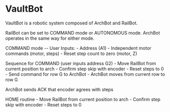 # VaultBot
 
VaultBot is a robotic system composed of ArchBot and RailBot. 

RailBot can be set to COMMAND mode or AUTONOMOUS mode. ArchBot operates in the same way for either mode. 

COMMAND mode -- User Inputs: 
	- Address (A1)
	- Independent motor commands (motor, steps)
	- Reset step count to zero (motor, Z)

Sequence for COMMAND (user inputs address G2)
	- Move RailBot from current position to arch 
		- Confirm step skip with encoder
		- Reset steps to 0 
	- Send command for row G to ArchBot 
		- ArchBot moves from current row to row G 

ArchBot sends ACK that encoder agrees with steps

HOME routine 
	- Move RailBot from current position to arch 
		- Confirm step skip with encoder
		- Reset steps to 0 